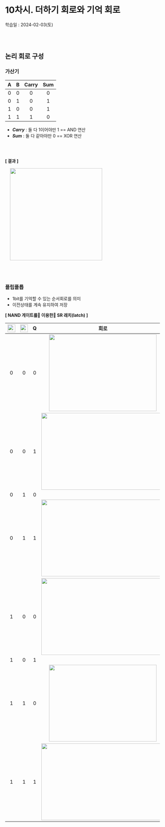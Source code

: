 # 10차시. 더하기 회로와 기억 회로
학습일 : 2024-02-03(토)

</br></br>

## 논리 회로 구성
### 가산기

|<div align="center">A</div>|<div align="center">B</div>|<div align="center">Carry</div>|<div align="center">Sum</div>|
|--|--|--|--|
|<div align="center">0</div>|<div align="center">0</div>|<div align="center">0</div>|<div align="center">0</div>|
|<div align="center">0</div>|<div align="center">1</div>|<div align="center">0</div>|<div align="center">1</div>|
|<div align="center">1</div>|<div align="center">0</div>|<div align="center">0</div>|<div align="center">1</div>|
|<div align="center">1</div>|<div align="center">1</div>|<div align="center">1</div>|<div align="center">0</div>|

- ***Carry*** : 둘 다 1이어야만 1 == AND 연산
- ***Sum*** : 둘 다 같아야만 0 == XOR 연산

</br></br>

**[ 결과 ]**

&nbsp; &nbsp; <img src="https://github.com/fsm12/Hanbit-CS101/assets/74345771/7d5f382e-c283-4625-bfd0-8de00a54c1f2" width="300" heigth = "230">


</br></br>

### 플립플롭
- 1bit를 기억할 수 있는 순서회로를 의미
- 이전상태를 계속 유지하여 저장

**[ NAND 게이트를 이용한 SR 래치(latch) ]**

|<div align="center"><img src="https://github.com/fsm12/Hanbit-CS101/assets/74345771/76b4177b-7571-4c97-b10a-c483cf879a76" width="25" height ="25"></div>|<div align="center"><img src="https://github.com/fsm12/Hanbit-CS101/assets/74345771/0e890ab6-11b5-46bd-88d0-a607f326e557"  width="25" height ="25"></div>|<div align="center">Q</div>|<div align="center">회로</div>|
|---|---|---|---|
|<div align="center">0</div>|<div align="center">0</div>|<div align="center">0</div>|<div align="center"><img src ="https://github.com/fsm12/Hanbit-CS101/assets/74345771/bc6dd9a8-4e99-4898-bc81-55aba287e304" width="350" height ="250"></div>|
|<div align="center">0</div>|<div align="center">0</div>|<div align="center">1</div>|<div align="center"><img src ="https://github.com/fsm12/Hanbit-CS101/assets/74345771/02ca45d0-ed28-4611-a6fd-36c012ab3716" width="400" height ="250"></div>|
|<div align="center">0</div>|<div align="center">1</div>|<div align="center">0</div>||
|<div align="center">0</div>|<div align="center">1</div>|<div align="center">1</div>|<div align="center"><img src ="https://github.com/fsm12/Hanbit-CS101/assets/74345771/fe9bc60f-54c4-40c4-a87e-3d6603aab642" width="400" height ="250"></div>|
|<div align="center">1</div>|<div align="center">0</div>|<div align="center">0</div>|<div align="center"><img src ="https://github.com/fsm12/Hanbit-CS101/assets/74345771/100a1a1a-f2ec-4255-88f8-0523928fc7f7" width="400" height ="250"></div>|
|<div align="center">1</div>|<div align="center">0</div>|<div align="center">1</div>||
|<div align="center">1</div>|<div align="center">1</div>|<div align="center">0</div>|<div align="center"><img src ="https://github.com/fsm12/Hanbit-CS101/assets/74345771/c872017f-8f73-46d0-bd11-4475707e3c14" width="350" height ="250"></div>|
|<div align="center">1</div>|<div align="center">1</div>|<div align="center">1</div>|<div align="center"><img src ="https://github.com/fsm12/Hanbit-CS101/assets/74345771/2bc8836f-2fec-4af2-a7fe-afeff75e73a3" width="400" height ="250"></div>|



